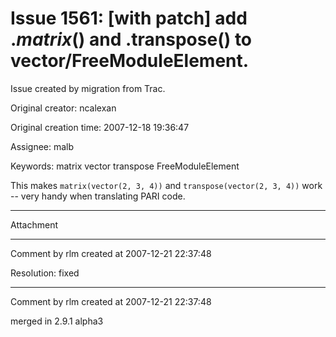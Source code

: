 # Issue 1561: [with patch] add ._matrix_() and .transpose() to vector/FreeModuleElement.

Issue created by migration from Trac.

Original creator: ncalexan

Original creation time: 2007-12-18 19:36:47

Assignee: malb

Keywords: matrix vector transpose FreeModuleElement

This makes `matrix(vector(2, 3, 4))` and `transpose(vector(2, 3, 4))` work -- very handy when translating PARI code.


---

Attachment


---

Comment by rlm created at 2007-12-21 22:37:48

Resolution: fixed


---

Comment by rlm created at 2007-12-21 22:37:48

merged in 2.9.1 alpha3
